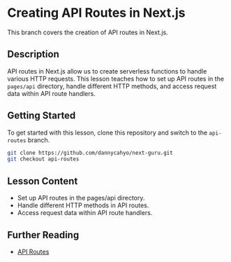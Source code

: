 # Creating API Routes in Next.js

This branch covers the creation of API routes in Next.js.

## Description

API routes in Next.js allow us to create serverless functions to handle various HTTP requests. This lesson teaches how to set up API routes in the `pages/api` directory, handle different HTTP methods, and access request data within API route handlers.

## Getting Started

To get started with this lesson, clone this repository and switch to the `api-routes` branch.

```bash
git clone https://github.com/dannycahyo/next-guru.git
git checkout api-routes
```

## Lesson Content

- Set up API routes in the pages/api directory.
- Handle different HTTP methods in API routes.
- Access request data within API route handlers.

## Further Reading

- [API Routes](https://nextjs.org/docs/pages/building-your-application/routing/api-routes)
